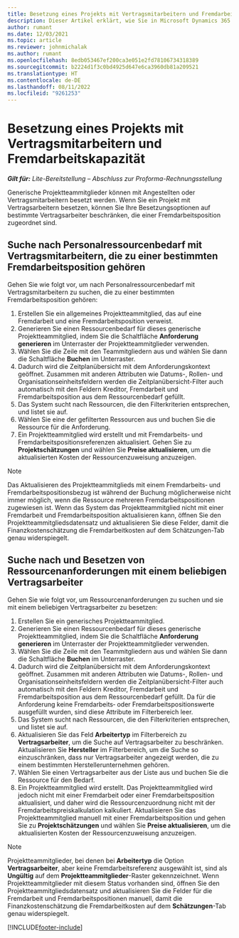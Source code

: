 ```yaml
---
title: Besetzung eines Projekts mit Vertragsmitarbeitern und Fremdarbeitskapazität
description: Dieser Artikel erklärt, wie Sie in Microsoft Dynamics 365 Project Operations Projektanforderungen mit Hilfe von Vertragskräften oder Subunternehmern erfüllen können.
author: rumant
ms.date: 12/03/2021
ms.topic: article
ms.reviewer: johnmichalak
ms.author: rumant
ms.openlocfilehash: 8edb053467ef200ca3e051e2fd78106734318389
ms.sourcegitcommit: b2224d1f3c0bd4925d647e6ca3960db81a209521
ms.translationtype: HT
ms.contentlocale: de-DE
ms.lasthandoff: 08/11/2022
ms.locfileid: "9261253"
---
```

# <a name="staffing-a-project-with-contract-workers-and-subcontracted-capacity"></a>Besetzung eines Projekts mit Vertragsmitarbeitern und Fremdarbeitskapazität

_**Gilt für:** Lite-Bereitstellung – Abschluss zur Proforma-Rechnungsstellung_

Generische Projektteammitglieder können mit Angestellten oder Vertragsmitarbeitern besetzt werden. Wenn Sie ein Projekt mit Vertragsarbeitern besetzen, können Sie Ihre Besetzungsoptionen auf bestimmte Vertragsarbeiter beschränken, die einer Fremdarbeitsposition zugeordnet sind. 

## <a name="search-for-staff-resource-requirements-with-contract-workers-that-belong-to-a-specific-subcontract-line"></a>Suche nach Personalressourcenbedarf mit Vertragsmitarbeitern, die zu einer bestimmten Fremdarbeitsposition gehören

Gehen Sie wie folgt vor, um nach Personalressourcenbedarf mit Vertragsmitarbeitern zu suchen, die zu einer bestimmten Fremdarbeitsposition gehören:

1. Erstellen Sie ein allgemeines Projektteammitglied, das auf eine Fremdarbeit und eine Fremdarbeitsposition verweist.
2. Generieren Sie einen Ressourcenbedarf für dieses generische Projektteammitglied, indem Sie die Schaltfläche **Anforderung generieren** im Unterraster der Projektteammitglieder verwenden.
3. Wählen Sie die Zeile mit den Teammitgliedern aus und wählen Sie dann die Schaltfläche **Buchen** im Unterraster. 
4. Dadurch wird die Zeitplanübersicht mit dem Anforderungskontext geöffnet. Zusammen mit anderen Attributen wie Datums-, Rollen- und Organisationseinheitsfeldern werden die Zeitplanübersicht-Filter auch automatisch mit den Feldern Kreditor, Fremdarbeit und Fremdarbeitsposition aus dem Ressourcenbedarf gefüllt.
5. Das System sucht nach Ressourcen, die den Filterkriterien entsprechen, und listet sie auf. 
6. Wählen Sie eine der gefilterten Ressourcen aus und buchen Sie die Ressource für die Anforderung. 
7. Ein Projektteammitglied wird erstellt und mit Fremdarbeits‑ und Fremdarbeitspositionsreferenzen aktualisiert. Gehen Sie zu **Projektschätzungen** und wählen Sie **Preise aktualisieren**, um die aktualisierten Kosten der Ressourcenzuweisung anzuzeigen. 

> [!NOTE]
> Das Aktualisieren des Projektteammitglieds mit einem Fremdarbeits‑ und Fremdarbeitspositionsbezug ist während der Buchung möglicherweise nicht immer möglich, wenn die Ressource mehreren Fremdarbeitspositionen zugewiesen ist. Wenn das System das Projektteammitglied nicht mit einer Fremdarbeit und Fremdarbeitsposition aktualisieren kann, öffnen Sie den Projektteammitgliedsdatensatz und aktualisieren Sie diese Felder, damit die Finanzkostenschätzung die Fremdarbeitkosten auf dem Schätzungen-Tab genau widerspiegelt.

## <a name="search-for-and-staff-resource-requirements-with-any-contract-worker"></a>Suche nach und Besetzen von Ressourcenanforderungen mit einem beliebigen Vertragsarbeiter

Gehen Sie wie folgt vor, um Ressourcenanforderungen zu suchen und sie mit einem beliebigen Vertragsarbeiter zu besetzen:

1. Erstellen Sie ein generisches Projektteammitglied.
2. Generieren Sie einen Ressourcenbedarf für dieses generische Projektteammitglied, indem Sie die Schaltfläche **Anforderung generieren** im Unterraster der Projektteammitglieder verwenden.
3. Wählen Sie die Zeile mit den Teammitgliedern aus und wählen Sie dann die Schaltfläche **Buchen** im Unterraster. 
4. Dadurch wird die Zeitplanübersicht mit dem Anforderungskontext geöffnet. Zusammen mit anderen Attributen wie Datums-, Rollen- und Organisationseinheitsfeldern werden die Zeitplanübersicht-Filter auch automatisch mit den Feldern Kreditor, Fremdarbeit und Fremdarbeitsposition aus dem Ressourcenbedarf gefüllt. Da für die Anforderung keine Fremdarbeits‑ oder Fremdarbeitspositionswerte ausgefüllt wurden, sind diese Attribute im Filterbereich leer.
5. Das System sucht nach Ressourcen, die den Filterkriterien entsprechen, und listet sie auf.
6. Aktualisieren Sie das Feld **Arbeitertyp** im Filterbereich zu **Vertragsarbeiter**, um die Suche auf Vertragsarbeiter zu beschränken. Aktualisieren Sie **Hersteller** im Filterbereich, um die Suche so einzuschränken, dass nur Vertragsarbeiter angezeigt werden, die zu einem bestimmten Herstellerunternehmen gehören.
7. Wählen Sie einen Vertragsarbeiter aus der Liste aus und buchen Sie die Ressource für den Bedarf.
8. Ein Projektteammitglied wird erstellt. Das Projektteammitglied wird jedoch nicht mit einer Fremdarbeit oder einer Fremdarbeitsposition aktualisiert, und daher wird die Ressourcenzuordnung nicht mit der Fremdarbeitspreiskalkulation kalkuliert. Aktualisieren Sie das Projektteammitglied manuell mit einer Fremdarbeitsposition und gehen Sie zu **Projektschätzungen** und wählen Sie **Preise aktualisieren**, um die aktualisierten Kosten der Ressourcenzuweisung anzuzeigen.

> [!NOTE]
> Projektteammitglieder, bei denen bei **Arbeitertyp** die Option **Vertragsarbeiter**, aber keine Fremdarbeitsreferenz ausgewählt ist, sind als **Ungültig** auf dem **Projektteammitglieder**-Raster gekennzeichnet. Wenn Projektteammitglieder mit diesem Status vorhanden sind, öffnen Sie den Projektteammitgliedsdatensatz und aktualisieren Sie die Felder für die Fremdarbeit und Fremdarbeitspositionen manuell, damit die Finanzkostenschätzung die Fremdarbeitkosten auf dem **Schätzungen**-Tab genau widerspiegelt. 


[!INCLUDE[footer-include](../../includes/footer-banner.md)]
